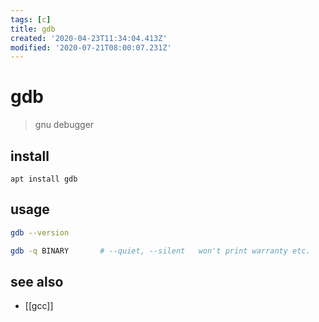 ```yaml
---
tags: [c]
title: gdb
created: '2020-04-23T11:34:04.413Z'
modified: '2020-07-21T08:00:07.231Z'
---
```


# gdb

> gnu debugger

## install
`apt install gdb`

## usage
```sh
gdb --version

gdb -q BINARY       # --quiet, --silent   won't print warranty etc.
```

## see also
- [[gcc]]

